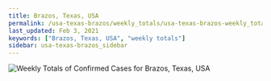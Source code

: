 ```yaml
---
title: Brazos, Texas, USA
permalink: /usa-texas-brazos/weekly_totals/usa-texas-brazos-weekly_totals.html
last_updated: Feb 3, 2021
keywords: ["Brazos, Texas, USA", "weekly totals"]
sidebar: usa-texas-brazos_sidebar
---
```


![Weekly Totals of Confirmed Cases for Brazos, Texas, USA](/covid_tracker/images/graphs/usa-texas-brazos-weekly_totals_graph.png)
